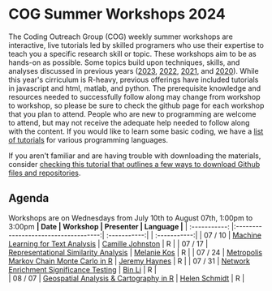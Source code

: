 # COG Summer Workshops 2024

The Coding Outreach Group (COG) weekly summer workshops are interactive, live tutorials led by skilled programers who use their expertise to teach you a specific research skill or topic. These workshops aim to be as hands-on as possible. Some topics build upon techniques, skills, and analyses discussed in previous years ([2023](https://github.com/TU-Coding-Outreach-Group/cog_summer_workshops_2023), [2022](https://github.com/TU-Coding-Outreach-Group/cog_summer_workshops_2022), [2021](https://github.com/TU-Coding-Outreach-Group/cog_summer_workshops_2021), and [2020](https://github.com/TU-Coding-Outreach-Group/cog_summer_workshops_2020)). While this year's cirriculum is R-heavy, previous offerings have included tutorials in javascript and html, matlab, and python. The prerequisite knowledge and resources needed to successfully follow along may change from workshop to workshop, so please be sure to check the github page for each workshop that you plan to attend. People who are new to programming are welcome to attend, but may not receive the adequate help needed to follow along with the content. If you would like to learn some basic coding, we have a [list of tutorials](https://github.com/TU-Coding-Outreach-Group/Tutorials/blob/master/index.md) for various programming languages.

If you aren't familiar and are having trouble with downloading the materials, consider [checking this tutorial that outlines a few ways to download Github files and repositories](https://blog.hubspot.com/website/download-from-github).

## Agenda
Workshops are on Wednesdays from July 10th to August 07th, 1:00pm to 3:00pm
**| Date  | Workshop | Presenter  | Language    |**
| :-----------: |:------------------------------------:| :-----------:| | :-----------:|
| 07 / 10    | [Machine Learning for Text Analysis](https://github.com/TU-Coding-Outreach-Group/cog_summer_workshops_2024/tree/main/ml_for_text_analysis)  | [Camille Johnston]() | R |
| 07 / 17    | [Representational Similarity Analysis](https://github.com/TU-Coding-Outreach-Group/cog_summer_workshops_2024/tree/main/rsa_in_r)   | [Melanie Kos]() | R |
| 07 / 24    | [Metropolis Markov Chain Monte Carlo in R](https://github.com/TU-Coding-Outreach-Group/cog_summer_workshops_2024/tree/main/metro_mcmc_in_r)  | [Jeremy Haynes]() | R |
| 07 / 31    | [Network Enrichment Significance Testing](https://github.com/TU-Coding-Outreach-Group/cog_summer_workshops_2024/tree/main/nest_in_r) | [Bin Li]() | R |                          
| 08 / 07    | [Geospatial Analysis & Cartography in R](https://github.com/TU-Coding-Outreach-Group/cog_summer_workshops_2024/tree/main/geo_analysis_in_r) | [Helen Schmidt]() | R |
